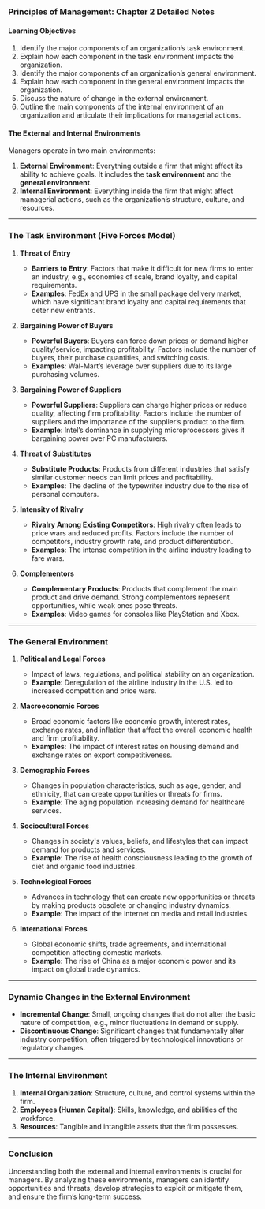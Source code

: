 ### Principles of Management: Chapter 2 Detailed Notes

#### Learning Objectives
1. Identify the major components of an organization’s task environment.
2. Explain how each component in the task environment impacts the organization.
3. Identify the major components of an organization’s general environment.
4. Explain how each component in the general environment impacts the organization.
5. Discuss the nature of change in the external environment.
6. Outline the main components of the internal environment of an organization and articulate their implications for managerial actions.

#### The External and Internal Environments

Managers operate in two main environments:
1. **External Environment**: Everything outside a firm that might affect its ability to achieve goals. It includes the **task environment** and the **general environment**.
2. **Internal Environment**: Everything inside the firm that might affect managerial actions, such as the organization’s structure, culture, and resources.

---

### The Task Environment (Five Forces Model)
1. **Threat of Entry**
   - **Barriers to Entry**: Factors that make it difficult for new firms to enter an industry, e.g., economies of scale, brand loyalty, and capital requirements.
   - **Examples**: FedEx and UPS in the small package delivery market, which have significant brand loyalty and capital requirements that deter new entrants.

2. **Bargaining Power of Buyers**
   - **Powerful Buyers**: Buyers can force down prices or demand higher quality/service, impacting profitability. Factors include the number of buyers, their purchase quantities, and switching costs.
   - **Examples**: Wal-Mart’s leverage over suppliers due to its large purchasing volumes.

3. **Bargaining Power of Suppliers**
   - **Powerful Suppliers**: Suppliers can charge higher prices or reduce quality, affecting firm profitability. Factors include the number of suppliers and the importance of the supplier’s product to the firm.
   - **Example**: Intel’s dominance in supplying microprocessors gives it bargaining power over PC manufacturers.

4. **Threat of Substitutes**
   - **Substitute Products**: Products from different industries that satisfy similar customer needs can limit prices and profitability.
   - **Examples**: The decline of the typewriter industry due to the rise of personal computers.

5. **Intensity of Rivalry**
   - **Rivalry Among Existing Competitors**: High rivalry often leads to price wars and reduced profits. Factors include the number of competitors, industry growth rate, and product differentiation.
   - **Examples**: The intense competition in the airline industry leading to fare wars.

6. **Complementors**
   - **Complementary Products**: Products that complement the main product and drive demand. Strong complementors represent opportunities, while weak ones pose threats.
   - **Examples**: Video games for consoles like PlayStation and Xbox.

---

### The General Environment
1. **Political and Legal Forces**
   - Impact of laws, regulations, and political stability on an organization.
   - **Example**: Deregulation of the airline industry in the U.S. led to increased competition and price wars.

2. **Macroeconomic Forces**
   - Broad economic factors like economic growth, interest rates, exchange rates, and inflation that affect the overall economic health and firm profitability.
   - **Examples**: The impact of interest rates on housing demand and exchange rates on export competitiveness.

3. **Demographic Forces**
   - Changes in population characteristics, such as age, gender, and ethnicity, that can create opportunities or threats for firms.
   - **Example**: The aging population increasing demand for healthcare services.

4. **Sociocultural Forces**
   - Changes in society's values, beliefs, and lifestyles that can impact demand for products and services.
   - **Example**: The rise of health consciousness leading to the growth of diet and organic food industries.

5. **Technological Forces**
   - Advances in technology that can create new opportunities or threats by making products obsolete or changing industry dynamics.
   - **Example**: The impact of the internet on media and retail industries.

6. **International Forces**
   - Global economic shifts, trade agreements, and international competition affecting domestic markets.
   - **Example**: The rise of China as a major economic power and its impact on global trade dynamics.

---

### Dynamic Changes in the External Environment
- **Incremental Change**: Small, ongoing changes that do not alter the basic nature of competition, e.g., minor fluctuations in demand or supply.
- **Discontinuous Change**: Significant changes that fundamentally alter industry competition, often triggered by technological innovations or regulatory changes.

---

### The Internal Environment
1. **Internal Organization**: Structure, culture, and control systems within the firm.
2. **Employees (Human Capital)**: Skills, knowledge, and abilities of the workforce.
3. **Resources**: Tangible and intangible assets that the firm possesses.

---

### Conclusion
Understanding both the external and internal environments is crucial for managers. By analyzing these environments, managers can identify opportunities and threats, develop strategies to exploit or mitigate them, and ensure the firm’s long-term success.
